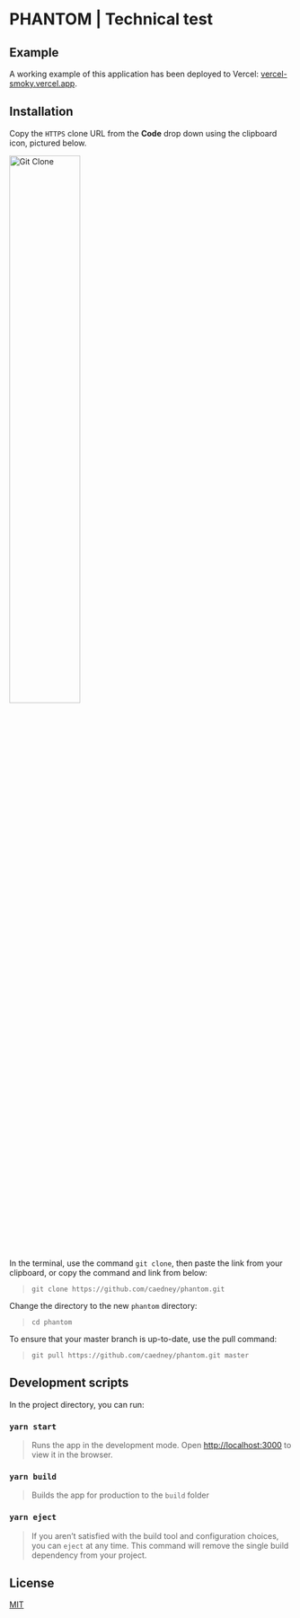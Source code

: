# PHANTOM | Technical test

## Example

A working example of this application has been deployed to Vercel: <a href="https://vercel-smoky.vercel.app/" target="_blank">vercel-smoky.vercel.app</a>.

## Installation

Copy the `HTTPS` clone URL from the **Code** drop down using the clipboard icon, pictured below.

<img src="https://vercel-smoky.vercel.app/images/git-clone.png" alt="Git Clone" width="50%" />

In the terminal, use the command `git clone`, then paste the link from your clipboard, or copy the command and link from below:

> `git clone https://github.com/caedney/phantom.git`

Change the directory to the new `phantom` directory:

> `cd phantom`

To ensure that your master branch is up-to-date, use the pull command:

> `git pull https://github.com/caedney/phantom.git master`

## Development scripts

In the project directory, you can run:

### `yarn start`

> Runs the app in the development mode. Open [http://localhost:3000](http://localhost:3000) to view it in the browser.

### `yarn build`

> Builds the app for production to the `build` folder

### `yarn eject`

> If you aren’t satisfied with the build tool and configuration choices, you can `eject` at any time. This command will remove the single build dependency from your project.

## License

[MIT](https://github.com/storybookjs/storybook/blob/main/LICENSE)
